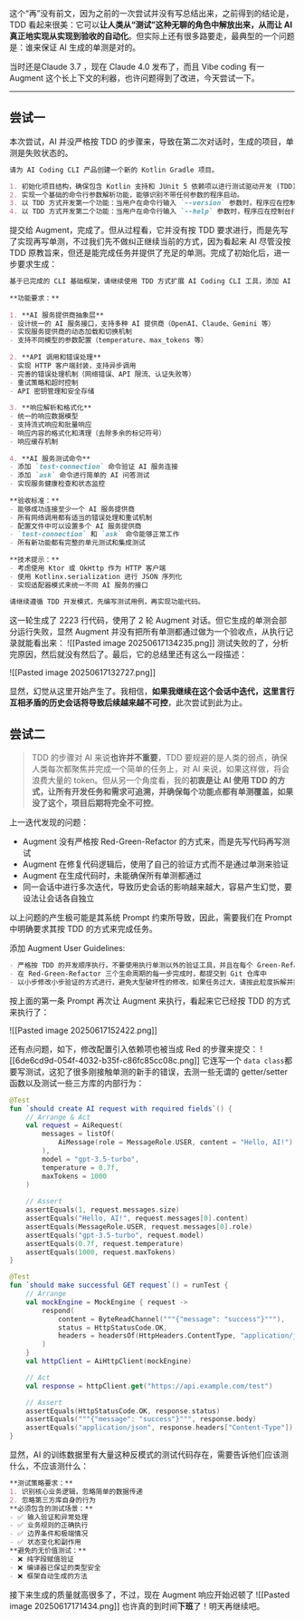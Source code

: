 这个“再”没有前文，因为之前的一次尝试并没有写总结出来，之前得到的结论是，TDD 看起来很美：它可以**让人类从“测试”这种无聊的角色中解放出来，从而让 AI 真正地实现从实现到验收的自动化**。但实际上还有很多路要走，最典型的一个问题是：谁来保证 AI 生成的单测是对的。

当时还是Claude 3.7 ，现在 Claude 4.0 发布了，而且 Vibe coding 有一 Augment 这个长上下文的利器，也许问题得到了改进，今天尝试一下。

---
## 尝试一

本次尝试，AI 并没严格按 TDD 的步骤来，导致在第二次对话时，生成的项目，单测是失败状态的。
```markdown
请为 AI Coding CLI 产品创建一个新的 Kotlin Gradle 项目。

1. 初始化项目结构，确保包含 Kotlin 支持和 JUnit 5 依赖项以进行测试驱动开发 (TDD)。
2. 实现一个基础的命令行参数解析功能，能够识别不带任何参数的程序启动。
3. 以 TDD 方式开发第一个功能：当用户在命令行输入 `--version` 参数时，程序应在控制台打印预定义的版本号（例如 "0.1.0"）。请确保先编写相应的单元测试。
4. 以 TDD 方式开发第二个功能：当用户在命令行输入 `--help` 参数时，程序应在控制台打印一个简单的帮助信息，说明程序用途和可用的基本命令。请确保先编写相应的单元测试。
```
提交给 Augment，完成了。但从过程看，它并没有按 TDD 要求进行，而是先写了实现再写单测，不过我们先不做纠正继续当前的方式，因为看起来 AI 尽管没按 TDD 原教旨来，但还是能完成任务并提供了充足的单测。完成了初始化后，进一步要求生成：

```markdown
基于已完成的 CLI 基础框架，请继续使用 TDD 方式扩展 AI Coding CLI 工具，添加 AI 服务集成功能。  
  
**功能要求：**  
  
1. **AI 服务提供商抽象层**  
- 设计统一的 AI 服务接口，支持多种 AI 提供商（OpenAI、Claude、Gemini 等）  
- 实现服务提供商的动态加载和切换机制  
- 支持不同模型的参数配置（temperature、max_tokens 等）  
  
2. **API 调用和错误处理**  
- 实现 HTTP 客户端封装，支持异步调用  
- 完善的错误处理机制（网络错误、API 限流、认证失败等）  
- 重试策略和超时控制  
- API 密钥管理和安全存储  
  
3. **响应解析和格式化**  
- 统一的响应数据模型  
- 支持流式响应和批量响应  
- 响应内容的格式化和清理（去除多余的标记符号）  
- 响应缓存机制  
  
4. **AI 服务测试命令**  
- 添加 `test-connection` 命令验证 AI 服务连接  
- 添加 `ask` 命令进行简单的 AI 问答测试  
- 实现服务健康检查和状态监控  
  
**验收标准：**  
- 能够成功连接至少一个 AI 服务提供商  
- 所有网络调用都有适当的错误处理和重试机制  
- 配置文件中可以设置多个 AI 服务提供商  
- `test-connection` 和 `ask` 命令能够正常工作  
- 所有新功能都有完整的单元测试和集成测试  
  
**技术提示：**  
- 考虑使用 Ktor 或 OkHttp 作为 HTTP 客户端  
- 使用 Kotlinx.serialization 进行 JSON 序列化  
- 实现适配器模式来统一不同 AI 服务的接口  
  
请继续遵循 TDD 开发模式，先编写测试用例，再实现功能代码。
```
这一轮生成了 2223 行代码，使用了 2 轮 Augment 对话。但它生成的单测会部分运行失败，显然 Augment 并没有把所有单测都通过做为一个验收点，从执行记录就能看出来：
![[Pasted image 20250617134235.png]]
测试失败的了，分析完原因，然后就没有然后了。最后，它的总结里还有这么一段描述：

![[Pasted image 20250617132727.png]]

显然，幻觉从这里开始产生了。我相信，**如果我继续在这个会话中迭代，这里言行互相矛盾的历史会话将导致后续越来越不可控**，此次尝试到此为止。

## 尝试二

> TDD 的步骤对 AI 来说**也许并不重要**，TDD 要规避的是人类的弱点，确保人类每次都聚焦并完成一个简单的任务上，对 AI 来说，如果这样做，将会浪费大量的 token。但从另一个角度看，我的**初衷是让 AI 使用 TDD 的方式，让所有开发任务和需求可追溯，并确保每个功能点都有单测覆盖，如果没了这个，项目后期将完全不可控**。

上一迭代发现的问题：

- Augment 没有严格按 Red-Green-Refactor 的方式来，而是先写代码再写测试
- Augment 在修复代码逻辑后，使用了自己的验证方式而不是通过单测来验证
- Augment 在生成代码时，未能确保所有单测都通过
- 同一会话中进行多次迭代，导致历史会话的影响越来越大，容易产生幻觉，要设法让会话各自独立

以上问题的产生极可能是其系统 Prompt 约束所导致，因此，需要我们在 Prompt 中明确要求其按 TDD 的方式来完成任务。


添加 Augment User Guidelines:

```markdown
- 严格按 TDD 的开发顺序执行，不要使用执行单测以外的验证工具，并且在每个 Green-Refactor 步骤里，必须始终保证所有单测都不被破坏。
- 在 Red-Green-Refactor 三个生命周期的每一步完成时，都提交到 Git 仓库中
- 以小步修改小步验证的方式进行，避免大型破坏性的修改，如果任务过大，请按此粒度拆解并提供 ATDD 测试，然后再按 TDD 的方式执行各小任务。
```
按上面的第一条 Prompt 再次让 Augment 来执行，看起来它已经按 TDD 的方式来执行了：

![[Pasted image 20250617152422.png]]

还有点问题，如下，修改配置引入依赖项也被当成 Red 的步骤来提交：
![[6de6cd9d-054f-4032-b35f-c86fc85cc08c.png]]
它连写一个 `data class`都要写测试，这犯了很多刚接触单测的新手的错误，去测一些无谓的 getter/setter 函数以及测试一些三方库的内部行为：
```kotlin
@Test  
fun `should create AI request with required fields`() {  
    // Arrange & Act  
    val request = AiRequest(  
        messages = listOf(  
            AiMessage(role = MessageRole.USER, content = "Hello, AI!")  
        ),  
        model = "gpt-3.5-turbo",  
        temperature = 0.7f,  
        maxTokens = 1000  
    )  
  
    // Assert  
    assertEquals(1, request.messages.size)  
    assertEquals("Hello, AI!", request.messages[0].content)  
    assertEquals(MessageRole.USER, request.messages[0].role)  
    assertEquals("gpt-3.5-turbo", request.model)  
    assertEquals(0.7f, request.temperature)  
    assertEquals(1000, request.maxTokens)  
}

@Test
fun `should make successful GET request`() = runTest {
	// Arrange
	val mockEngine = MockEngine { request ->
		respond(
			content = ByteReadChannel("""{"message": "success"}"""),
			status = HttpStatusCode.OK,
			headers = headersOf(HttpHeaders.ContentType, "application/json")
		)
	}
	val httpClient = AiHttpClient(mockEngine)

	// Act
	val response = httpClient.get("https://api.example.com/test")

	// Assert
	assertEquals(HttpStatusCode.OK, response.status)
	assertEquals("""{"message": "success"}""", response.body)
	assertEquals("application/json", response.headers["Content-Type"])
}
```

显然，AI 的训练数据里有大量这种反模式的测试代码存在，需要告诉他们应该测什么，不应该测什么：

```markdown
**测试策略要求：** 
1. 识别核心业务逻辑，忽略简单的数据传递 
2. 忽略第三方库自身的行为
**必须包含的测试场景：** 
- ✅ 输入验证和异常处理
- ✅ 业务规则的正确执行
- ✅ 边界条件和极端情况
- ✅ 状态变化和副作用
**避免的无价值测试：**
- ❌ 纯字段赋值验证
- ❌ 编译器已保证的类型安全
- ❌ 框架自动生成的方法
```
接下来生成的质量就高很多了，不过，现在 Augment 响应开始迟顿了
![[Pasted image 20250617171434.png]]
也许真的到时间**下班**了！明天再继续吧。